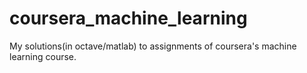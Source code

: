 coursera_machine_learning
=========================

My solutions(in octave/matlab) to assignments of coursera's machine learning course.
